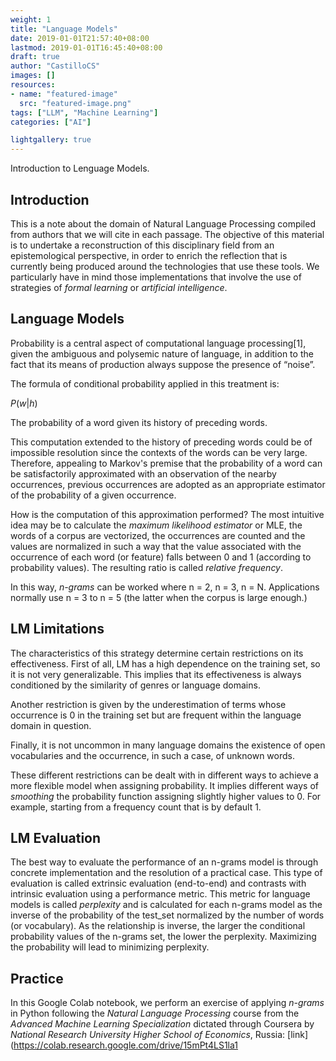```yaml
---
weight: 1
title: "Language Models"
date: 2019-01-01T21:57:40+08:00
lastmod: 2019-01-01T16:45:40+08:00
draft: true
author: "CastilloCS"
images: []
resources:
- name: "featured-image"
  src: "featured-image.png"
tags: ["LLM", "Machine Learning"]
categories: ["AI"]

lightgallery: true
---
```


Introduction to Lenguage Models.

<!--more-->

## Introduction

This is a note about the domain of Natural Language Processing compiled from authors that we will cite in each passage. The objective of this material is to undertake a reconstruction of this disciplinary field from an epistemological perspective, in order to enrich the reflection that is currently being produced around the technologies that use these tools. We particularly have in mind those implementations that involve the use of strategies of *formal learning* or *artificial intelligence*.

## Language Models 

Probability is a central aspect of computational language processing[1], given the ambiguous and polysemic nature of language, in addition to the fact that its means of production always suppose the presence of “noise”.

The formula of conditional probability applied in this treatment is:

*P*(*w*|*h*)

The probability of a word given its history of preceding words.

This computation extended to the history of preceding words could be of impossible resolution since the contexts of the words can be very large. Therefore, appealing to Markov's premise that the probability of a word can be satisfactorily approximated with an observation of the nearby occurrences, previous occurrences are adopted as an appropriate estimator of the probability of a given occurrence.

How is the computation of this approximation performed? The most intuitive idea may be to calculate the *maximum likelihood estimator* or MLE, the words of a corpus are vectorized, the occurrences are counted and the values are normalized in such a way that the value associated with the occurrence of each word (or feature) falls between 0 and 1 (according to probability values). The resulting ratio is called *relative frequency*.

In this way, *n-grams* can be worked where n = 2, n = 3, n = N. Applications normally use n = 3 to n = 5 (the latter when the corpus is large enough.)

## LM Limitations

The characteristics of this strategy determine certain restrictions on its effectiveness. First of all, LM has a high dependence on the training set, so it is not very generalizable. This implies that its effectiveness is always conditioned by the similarity of genres or language domains.

Another restriction is given by the underestimation of terms whose occurrence is 0 in the training set but are frequent within the language domain in question.

Finally, it is not uncommon in many language domains the existence of open vocabularies and the occurrence, in such a case, of unknown words.

These different restrictions can be dealt with in different ways to achieve a more flexible model when assigning probability. It implies different ways of *smoothing* the probability function assigning slightly higher values to 0. For example, starting from a frequency count that is by default 1.

## LM Evaluation

The best way to evaluate the performance of an n-grams model is through concrete implementation and the resolution of a practical case. This type of evaluation is called extrinsic evaluation (end-to-end) and contrasts with intrinsic evaluation using a performance metric. This metric for language models is called *perplexity* and is calculated for each n-grams model as the inverse of the probability of the test_set normalized by the number of words (or vocabulary). As the relationship is inverse, the larger the conditional probability values of the n-grams set, the lower the perplexity. Maximizing the probability will lead to minimizing perplexity.

## Practice

In this Google Colab notebook, we perform an exercise of applying *n-grams* in Python following the *Natural Language Processing* course from the *Advanced Machine Learning Specialization* dictated through Coursera by *National Research University Higher School of Economics*, Russia:
[link](https://colab.research.google.com/drive/15mPt4LS1la1